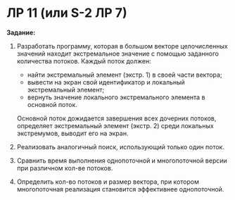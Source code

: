 # ЛР 11 (или S-2 ЛР 7)

**Задание:**

1. Разработать программу, которая в большом векторе целочисленных значений находит
экстремальное значение с помощью заданного количества потоков.
Каждый поток должен:

    * найти экстремальный элемент (экстр. 1) в своей части вектора;
    * вывести на экран свой идентификатор и локальный экстремальный элемент;
    * вернуть значение локального экстремального элемента в основной поток.

    Основной поток дожидается завершения всех дочерних потоков, определяет экстремальный
элемент (экстр. 2) среди локальных экстремумов, выводит его на экран.

2. Реализовать аналогичный поиск, использующий только один поток.
3. Сравнить время выполнения однопоточной и многопоточной версии при различном кол-ве потоков.
4. Определить кол-во потоков и размер вектора, при котором многопоточная реализация становится эффективнее однопоточной.
